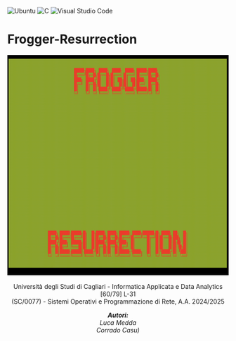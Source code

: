 ![Ubuntu](https://img.shields.io/badge/Ubuntu-E95420?style=for-the-badge&logo=ubuntu&logoColor=white)
![C](https://img.shields.io/badge/c-%2300599C.svg?style=for-the-badge&logo=c&logoColor=white)
![Visual Studio Code](https://img.shields.io/badge/Visual%20Studio%20Code-0078d7.svg?style=for-the-badge&logo=visual-studio-code&logoColor=white)

# Frogger-Resurrection

<p align="center">
  <img src="FROGGER_RESURRECTION.gif" width="800" height="500">
</p>


<p align="center">
Università degli Studi di Cagliari - Informatica Applicata e Data Analytics [60/79] L-31<br>
(SC/0077) - Sistemi Operativi e Programmazione di Rete, A.A. 2024/2025</p>

<p align="center">
<em>
<strong>Autori:</strong>
<br>Luca Medda<br>
Corrado Casu)
</em>
</p>

